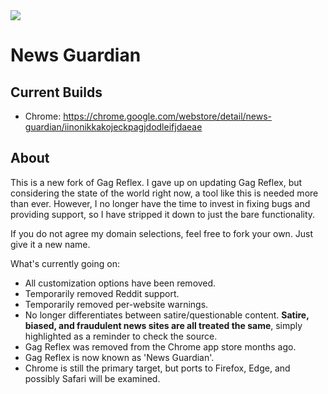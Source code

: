 <img src="https://i.imgur.com/P7rn5Z3.png"/>

# News Guardian

## Current Builds
* Chrome: https://chrome.google.com/webstore/detail/news-guardian/iinonikkakojeckpagjdodleifjdaeae

## About 
This is a new fork of Gag Reflex. I gave up on updating Gag Reflex, but considering the state of the world right now, a tool like this is needed more than ever. However, I no longer have the time to invest in fixing bugs and providing support, so I have stripped it down to just the bare functionality. 

If you do not agree my domain selections, feel free to fork your own. Just give it a new name.

What's currently going on:

* All customization options have been removed.
* Temporarily removed Reddit support.
* Temporarily removed per-website warnings.
* No longer differentiates between satire/questionable content. **Satire, biased, and fraudulent news sites are all treated the same**, simply highlighted as a reminder to check the source.
* Gag Reflex was removed from the Chrome app store months ago.
* Gag Reflex is now known as 'News Guardian'.
* Chrome is still the primary target, but ports to Firefox, Edge, and possibly Safari will be examined.

